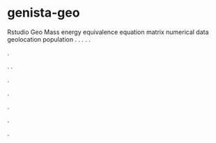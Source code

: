 # genista-geo
Rstudio Geo Mass energy equivalence equation matrix numerical data geolocation population
.
.
.
.
.




.






















.
.


























.











.








.





.





.
